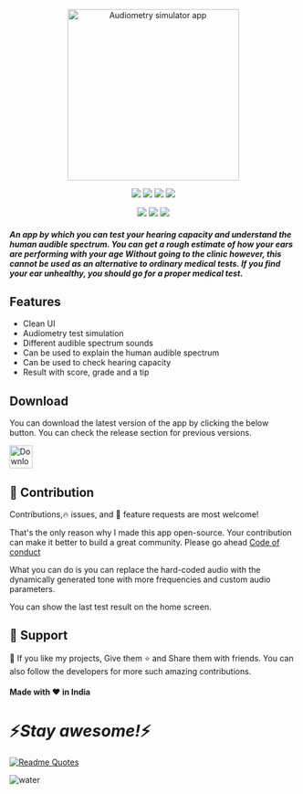 <p align="center"><img alt="Audiometry simulator app" height="300" src="https://th.bing.com/th/id/OIG4.Lx7YXzou28lDvDq4M6y3?w=270&h=270&c=6&r=0&o=5&dpr=1.3&pid=ImgGn"></p>

<p align="center">
  <img src="https://img.shields.io/github/license/ErrorxCode/EarAcuity?style=for-the-badge">
  <img src="https://img.shields.io/github/stars/ErrorxCode/EarAcuity?style=for-the-badge">
  <img src="https://img.shields.io/github/issues/ErrorxCode/EarAcuity?color=red&style=for-the-badge">
  <img src="https://img.shields.io/github/forks/ErrorxCode/EarAcuity?color=teal&style=for-the-badge">
</p>

<p align="center">
  <img src="https://img.shields.io/badge/Author-Rahil--Khan-cyan?style=flat-square">
  <img src="https://img.shields.io/badge/Open%20Source-Yes-cyan?style=flat-square">
  <img src="https://img.shields.io/badge/Written%20In-Java-cyan?style=flat-square">
</p>

#####  An app by which you can test your hearing capacity and understand the human audible spectrum. You can get a rough estimate of how your ears are performing with your age Without going to the clinic however, this cannot be used as an alternative to ordinary medical tests. If you find your ear unhealthy, you should go for a proper medical test.


## Features

-   Clean UI
-   Audiometry test simulation
-   Different audible spectrum sounds
-   Can be used to explain the human audible spectrum
-   Can be used to check hearing capacity
-   Result with score, grade and a tip


## Download
You can download the latest version of the app by clicking the below button. You can check the release section for previous versions.

<a href="https://github.com/ErrorxCode/EarAcuity/releases/download/v2.0/EarAcuity-v2.0.apk"><img alt="Download" height=40 src="https://dabuttonfactory.com/button.png?t=Download now&f=Open+Sans-Bold&ts=25&tc=fff&hp=45&vp=20&c=11&bgt=unicolored&bgc=15d798"></a>


##  🎀 Contribution 
Contributions,🔥 issues, and 🥮 feature requests are most welcome!</p>

That's the only reason why I made this app open-source. Your contribution can make it better to build a great community. Please go ahead [Code of conduct](/CODE_OF_CONDUCT.md)

What you can do is you can replace the hard-coded audio with the dynamically generated tone with more frequencies and custom audio parameters.

You can show the last test result on the home screen.


## 🤝 Support
💙 If you like my projects, Give them ⭐ and Share them with friends. You can also follow the developers for more such amazing contributions.

#### Made with ❤️ in India

<h1 align='left'>⚡️<i>Stay awesome!</i>⚡️</h1>


[![Readme Quotes](https://quotes-github-readme.vercel.app/api?type=horizontal&theme=light)](https://github.com/piyushsuthar/github-readme-quotes)


![water](https://raw.githubusercontent.com/mayhemantt/mayhemantt/Update/svg/Bottom.svg)

